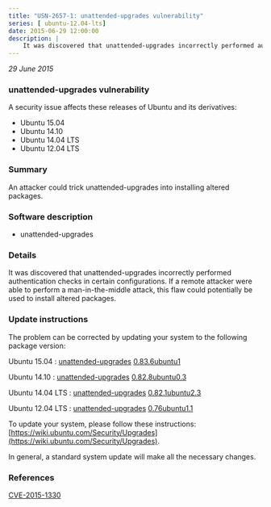 ```yaml
---
title: "USN-2657-1: unattended-upgrades vulnerability"
series: [ ubuntu-12.04-lts]
date: 2015-06-29 12:00:00
description: |
    It was discovered that unattended-upgrades incorrectly performed authentication checks in certain configurations. If a remote attacker were able to perform a man-in-the-middle attack, this flaw could potentially be used to install altered packages. 
--- 
```

 
 

*29 June 2015*

### unattended-upgrades vulnerability

A security issue affects these releases of Ubuntu and its derivatives:

* Ubuntu 15.04
* Ubuntu 14.10
* Ubuntu 14.04 LTS
* Ubuntu 12.04 LTS

### Summary

An attacker could trick unattended-upgrades into installing altered packages. 

### Software description

* unattended-upgrades 

### Details

It was discovered that unattended-upgrades incorrectly performed authentication checks in certain configurations. If a remote attacker were able to perform a man-in-the-middle attack, this flaw could potentially be used to install altered packages. 

### Update instructions

The problem can be corrected by updating your system to the following package version:

Ubuntu 15.04
 : [unattended-upgrades](https://launchpad.net/ubuntu/+source/unattended-upgrades) <span> [0.83.6ubuntu1](https://launchpad.net/ubuntu/+source/unattended-upgrades/0.83.6ubuntu1) </span> 

Ubuntu 14.10
 : [unattended-upgrades](https://launchpad.net/ubuntu/+source/unattended-upgrades) <span> [0.82.8ubuntu0.3](https://launchpad.net/ubuntu/+source/unattended-upgrades/0.82.8ubuntu0.3) </span> 

Ubuntu 14.04 LTS
 : [unattended-upgrades](https://launchpad.net/ubuntu/+source/unattended-upgrades) <span> [0.82.1ubuntu2.3](https://launchpad.net/ubuntu/+source/unattended-upgrades/0.82.1ubuntu2.3) </span> 

Ubuntu 12.04 LTS
 : [unattended-upgrades](https://launchpad.net/ubuntu/+source/unattended-upgrades) <span> [0.76ubuntu1.1](https://launchpad.net/ubuntu/+source/unattended-upgrades/0.76ubuntu1.1) </span> 

To update your system, please follow these instructions: [https://wiki.ubuntu.com/Security/Upgrades](https://wiki.ubuntu.com/Security/Upgrades).

In general, a standard system update will make all the necessary changes. 

### References

 
 [CVE-2015-1330](http://people.ubuntu.com/~ubuntu-security/cve/CVE-2015-1330)
 

